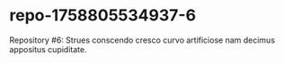 # repo-1758805534937-6
Repository #6: Strues conscendo cresco curvo artificiose nam decimus appositus cupiditate.
